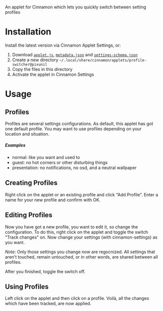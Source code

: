 An applet for Cinnamon which lets you quickly switch between setting profiles

# Installation

Install the latest version via Cinnamon Applet Settings, or:

1. Download [`applet.js`](applet.js), [`metadata.json`](metadata.json) and [`settings-schema.json`](settings-schema.json)
2. Create a new directory `~/.local/share/cinnamon/applets/profile-switcher@pixunil`
3. Copy the files in this directory
4. Activate the applet in Cinnamon Settings

# Usage

## Profiles

Profiles are several settings configurations.
As default, this applet has got one default profile.
You may want to use profiles depending on your location and situation.

##### Examples

- normal: like you want and used to
- guest: no hot corners or other disturbing things
- presentation: no notifications, no osd, and a neutral wallpaper

## Creating Profiles

Right click on the applet or an existing profile and click "Add Profile".
Enter a name for your new profile and confirm with OK.

## Editing Profiles

Now you have got a new profile, you want to edit it, so change the configuration.
To do this, right click on the applet and toggle the switch "Track changes" on.
Now change your settings (with cinnamon-settings) as you want.

_Note_: Only those settings you change now are regocnized.
All settings that aren't touched, remain untouched, or in other words, are shared between all profiles.

After you finished, toggle the switch off.

## Using Profiles
Left click on the applet and then click on a profile.
Voilà, all the changes which have been tracked, are now applied.
